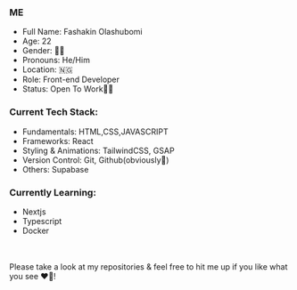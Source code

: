 ### ME
- Full Name: Fashakin Olashubomi
- Age: 22
- Gender: 👨🏿
- Pronouns: He/Him
- Location: 🇳🇬
- Role: Front-end Developer
- Status: Open To Work🧐💼

### Current Tech Stack: <br/>
- Fundamentals: HTML,CSS,JAVASCRIPT
- Frameworks: React
- Styling & Animations: TailwindCSS, GSAP
- Version Control: Git, Github(obviously🤣)
- Others: Supabase

### Currently Learning:<br/>
- Nextjs
- Typescript
- Docker

<br/>
<br/>
Please take a look at my repositories & feel free to hit me up if you like what you see ❤🤞!

<!--
**shubomifashakin/shubomifashakin** is a ✨ _special_ ✨ repository because its `README.md` (this file) appears on your GitHub profile.

Here are some ideas to get you started:

- 🔭 I’m currently working on ...
- 🌱 I’m currently learning ...
- 👯 I’m looking to collaborate on ...
- 🤔 I’m looking for help with ...
- 💬 Ask me about ...
- 📫 How to reach me: ...
- 😄 Pronouns: He/Him
- ⚡ Fun fact: ...
-->
